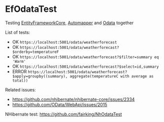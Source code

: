 # EfOdataTest

Testing [EntityFrameworkCore](https://github.com/dotnet/efcore), [Automapper](https://github.com/AutoMapper/AutoMapper) and [Odata](https://github.com/OData/WebApi) together

List of tests:
- OK `https://localhost:5001/odata/weatherforecast`
- OK `https://localhost:5001/odata/weatherforecast?$orderby=temperatureF`
- OK `https://localhost:5001/odata/weatherforecast?$filter=summary eq 'Warm'`
- OK `https://localhost:5001/odata/weatherforecast?$select=id,summary`
- ERROR `https://localhost:5001/odata/weatherforecast?$apply=groupby((summary), aggregate(temperatureC with average as total))`

Related issues: 
- https://github.com/nhibernate/nhibernate-core/issues/2334
- https://github.com/OData/WebApi/issues/2015

NHibernate test: https://github.com/fairking/NhOdataTest
